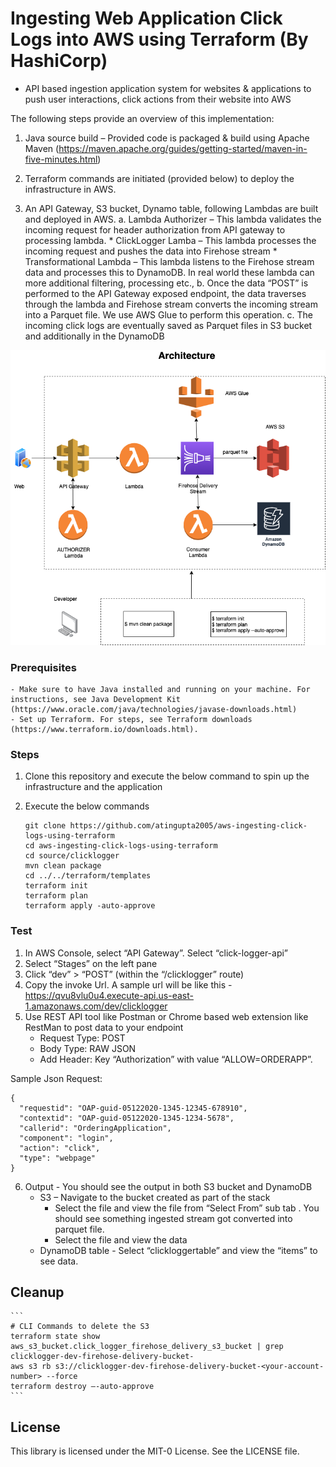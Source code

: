 # Ingesting Web Application Click Logs into AWS using Terraform (By HashiCorp)

- API based ingestion application system for websites & applications to push user interactions, click actions from their website into AWS

The following steps provide an overview of this implementation:

1. Java source build – Provided code is packaged & build using Apache Maven (https://maven.apache.org/guides/getting-started/maven-in-five-minutes.html)

2. Terraform commands are initiated (provided below) to deploy the infrastructure in AWS. 
3. An API Gateway, S3 bucket, Dynamo table, following Lambdas are built and deployed in AWS.
   a. Lambda Authorizer – This lambda validates the incoming request for header authorization from API gateway to processing lambda. 
        * ClickLogger Lamba – This lambda processes the incoming request and pushes the data into Firehose stream
        * Transformational Lambda – This lambda listens to the Firehose stream data and processes this to DynamoDB. In real world these lambda can more additional filtering, processing etc.,
   b. Once the data “POST” is performed to the API Gateway exposed endpoint, the data traverses through the lambda and Firehose stream converts the incoming stream into a Parquet file. We use AWS Glue to perform this operation.
   c. The incoming click logs are eventually saved as Parquet files in S3 bucket and additionally in the DynamoDB

![Alt text](ingesting%20click%20logs%20from%20web%20application.png?raw=true "Title")

### Prerequisites

    - Make sure to have Java installed and running on your machine. For instructions, see Java Development Kit (https://www.oracle.com/java/technologies/javase-downloads.html)
    - Set up Terraform. For steps, see Terraform downloads (https://www.terraform.io/downloads.html).

### Steps

1. Clone this repository and execute the below command to spin up the infrastructure and the application

2. Execute the below commands

    ```
    git clone https://github.com/atingupta2005/aws-ingesting-click-logs-using-terraform
    cd aws-ingesting-click-logs-using-terraform
    cd source/clicklogger
    mvn clean package
    cd ../../terraform/templates    
    terraform init
    terraform plan
    terraform apply -auto-approve
    ```

### Test

1. In AWS Console, select “API Gateway”. Select “click-logger-api” 
2. Select “Stages” on the left pane
3. Click “dev” > “POST” (within the “/clicklogger” route)
4. Copy the invoke Url. A sample url will be like this -  https://qvu8vlu0u4.execute-api.us-east-1.amazonaws.com/dev/clicklogger
5. Use REST API tool like Postman or Chrome based web extension like RestMan to post data to your endpoint
    - Request Type: POST
    - Body Type: RAW JSON
    - Add Header: Key “Authorization” with value “ALLOW=ORDERAPP”.

Sample Json Request:
```
{
  "requestid": "OAP-guid-05122020-1345-12345-678910",
  "contextid": "OAP-guid-05122020-1345-1234-5678",
  "callerid": "OrderingApplication",
  "component": "login",
  "action": "click",
  "type": "webpage"
}
```
6. Output - You should see the output in both S3 bucket and DynamoDB
    - S3 – Navigate to the bucket created as part of the stack
        * Select the file and view the file from “Select From” sub tab . You should see something ingested stream got converted into parquet file.
        * Select the file and view the data
    - DynamoDB table - Select “clickloggertable” and view the “items” to see data. 
 
 ## Cleanup
    ```
    # CLI Commands to delete the S3  
    terraform state show aws_s3_bucket.click_logger_firehose_delivery_s3_bucket | grep clicklogger-dev-firehose-delivery-bucket-
    aws s3 rb s3://clicklogger-dev-firehose-delivery-bucket-<your-account-number> --force
    terraform destroy –-auto-approve
    ```


## License

This library is licensed under the MIT-0 License. See the LICENSE file.

